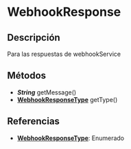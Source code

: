 # WebhookResponse

## Descripción

Para las respuestas de webhookService

## Métodos

- ***String*** getMessage()
- [**WebhookResponseType**](../Enums/README.md#WebhookResponseType) getType()

## Referencias

- [**WebhookResponseType**](../Enums/README.md#WebhookResponseType): Enumerado

